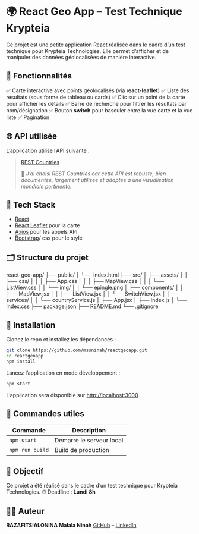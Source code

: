 
# 🌍 React Geo App – Test Technique Krypteia

Ce projet est une petite application React réalisée dans le cadre d’un test technique pour Krypteia Technologies.
Elle permet d’afficher et de manipuler des données géolocalisées de manière interactive.

## 🚀 Fonctionnalités

✅ Carte interactive avec points géolocalisés (via **react-leaflet**)
✅ Liste des résultats (sous forme de tableau ou cards)
✅ Clic sur un point de la carte pour afficher les détails
✅ Barre de recherche pour filtrer les résultats par nom/désignation
✅ Bouton **switch** pour basculer entre la vue carte et la vue liste
✅ Pagination 

## 🌐 API utilisée

L’application utilise l’API suivante :

> [REST Countries](https://restcountries.com)
>
> 📝 *J’ai choisi REST Countries car cette API est robuste, bien documentée, largement utilisée et adaptée à une visualisation mondiale pertinente.*

## 🧰 Tech Stack

* [React](https://react.dev/)
* [React Leaflet](https://react-leaflet.js.org/) pour la carte
* [Axios](https://axios-http.com/) pour les appels API
* [Bootstrap](https://getbootstrap.com/)/ css pour le style

## 🗂️ Structure du projet

react-geo-app/
├── public/
│   └── index.html
├── src/
│   ├── assets/
│   │   ├── css/
│   │   │   ├── App.css
│   │   │   ├── MapView.css
│   │   │   └── ListView.css
│   │   └── img/
│   │       └── epingle.png
│   ├── components/
│   │   ├── MapView.jsx
│   │   ├── ListView.jsx
│   │   └── SwitchView.jsx
│   ├── services/
│   │   └── countryService.js
│   ├── App.jsx
│   ├── index.js
│   └── index.css
├── package.json
├── README.md
└── .gitignore

## 🔧 Installation

Clonez le repo et installez les dépendances :

```bash
git clone https://github.com/mssninah/reactgeoapp.git
cd reactgeoapp
npm install
```

Lancez l’application en mode développement :

```bash
npm start
```

L’application sera disponible sur [http://localhost:3000](http://localhost:3000)

## 📜 Commandes utiles

| Commande        | Description                       |
| --------------- | --------------------------------- |
| `npm start`     | Démarre le serveur local          |
| `npm run build` | Build de production               |


## 🎯 Objectif

Ce projet a été réalisé dans le cadre d’un test technique pour Krypteia Technologies.
⏰ Deadline : **Lundi 8h**

## 👨‍💻 Auteur

**RAZAFITSIALONINA Malala Ninah**
[GitHub](https://github.com/mssninah) – [LinkedIn](https://linkedin.com/in/razafitsialonina-ninah)
